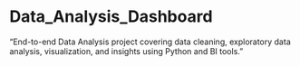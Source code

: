 # Data_Analysis_Dashboard
“End-to-end Data Analysis project covering data cleaning, exploratory data analysis, visualization, and insights using Python and BI tools.”
